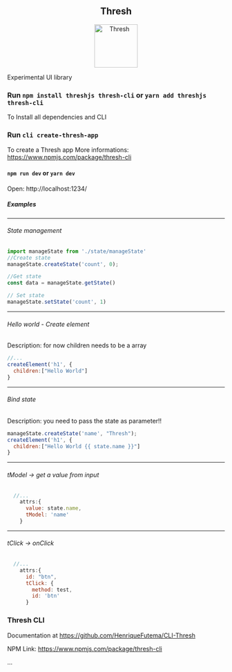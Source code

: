 <h2 align="center">Thresh</h2>
<p align="center"><img width="100" src="https://gamepedia.cursecdn.com/lolesports_gamepedia_en/7/7b/ThreshSquare.png" alt="Thresh"></p>
Experimental UI library

### Run `npm install threshjs thresh-cli` or `yarn add threshjs thresh-cli`
To Install all dependencies and CLI

### Run `cli create-thresh-app`
To create a Thresh app
More informations: https://www.npmjs.com/package/thresh-cli

#### `npm run dev` or `yarn dev`
Open: http://localhost:1234/

##### Examples
***
###### State management
```javascript
import manageState from './state/manageState'
//Create state
manageState.createState('count', 0);

//Get state
const data = manageState.getState()

// Set state
manageState.setState('count', 1) 
```
***

###### Hello world - Create element
Description: for now children needs to be a array
```javascript
//...
createElement('h1', {
  children:["Hello World"]
}
```
***

###### Bind state
Description: you need to pass the state as parameter!!
```javascript
manageState.createState('name', "Thresh");
createElement('h1', {
  children:["Hello World {{ state.name }}"]
}
```
***

###### tModel -> get a value from input
```javascript
  //...
    attrs:{
      value: state.name,
      tModel: 'name'
    }
```
***

###### tClick -> onClick
```javascript
  //...
    attrs:{
      id: "btn",
      tClick: {
        method: test,
        id: 'btn'
      }
```

### Thresh CLI
Documentation at https://github.com/HenriqueFutema/CLI-Thresh

NPM Link: https://www.npmjs.com/package/thresh-cli


...
